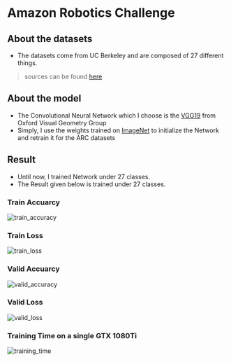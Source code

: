# Amazon Robotics Challenge     
## About the datasets
* The datasets come from UC Berkeley and are composed of 27 different things.
> sources can be found [here](http://rll.berkeley.edu/amazon_picking_challenge/)

## About the model
* The Convolutional Neural Network which I choose is the [VGG19](https://arxiv.org/abs/1409.1556) from  Oxford Visual Geometry Group
* Simply, I use the weights trained on [ImageNet](www.image-net.org/) to initialize the Network and retrain it for the ARC datasets
## Result
* Until now, I  trained Network under 27 classes.
* The Result given below is trained under 27 classes.
### Train Accuarcy
![train_accuracy](https://github.com/AlexWang1996/Amazon-Robotics-Challenge/train_acc.png)     
### Train Loss
![train_loss](https://github.com/AlexWang1996/Amazon-Robotics-Challenge/train_loss.png)          
### Valid Accuarcy
![valid_accuracy](https://github.com/AlexWang1996/Amazon-Robotics-Challenge/val_acc.png)  
### Valid Loss
![valid_loss](https://github.com/AlexWang1996/Amazon-Robotics-Challenge/val_loss.png)      
### Training Time on a single GTX 1080Ti
![training_time](https://github.com/AlexWang1996/Amazon-Robotics-Challenge/training_time.png)    
